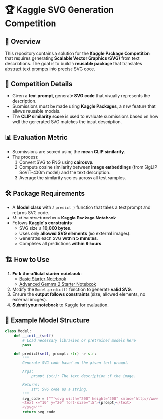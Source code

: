 # 🏆 Kaggle SVG Generation Competition

## 📌 Overview
This repository contains a solution for the **Kaggle Package Competition** that requires generating **Scalable Vector Graphics (SVG)** from text descriptions. The goal is to build a **reusable package** that translates abstract text prompts into precise SVG code.

## 🚀 Competition Details
- Given a **text prompt**, generate **SVG code** that visually represents the description.
- Submissions must be made using **Kaggle Packages**, a new feature that allows reusable models.
- The **CLIP similarity score** is used to evaluate submissions based on how well the generated SVG matches the input description.

## 📊 Evaluation Metric
- Submissions are scored using the **mean CLIP similarity**.
- The process:
  1. Convert SVG to PNG using **cairosvg**.
  2. Compute cosine similarity between **image embeddings** (from SigLIP SoViT-400m model) and the text description.
  3. Average the similarity scores across all test samples.

## 🛠️ Package Requirements
- A **Model class** with a `predict()` function that takes a text prompt and returns SVG code.
- Must be structured as a **Kaggle Package Notebook**.
- Follows **Kaggle's constraints**:
  - SVG size ≤ **10,000 bytes**.
  - Uses only **allowed SVG elements** (no external images).
  - Generates each SVG **within 5 minutes**.
  - Completes all predictions **within 9 hours**.

## 🏗️ How to Use
1. **Fork the official starter notebook**:
   - [Basic Starter Notebook](https://www.kaggle.com/competitions/svg-generation-competition)
   - [Advanced Gemma 2 Starter Notebook](https://www.kaggle.com/competitions/svg-generation-competition)
2. Modify the `Model.predict()` function to generate **valid SVG**.
3. Ensure the **output follows constraints** (size, allowed elements, no external images).
4. **Submit your notebook** to Kaggle for evaluation.

## 📌 Example Model Structure
```python
class Model:
    def __init__(self):
        # Load necessary libraries or pretrained models here
        pass

    def predict(self, prompt: str) -> str:
        """
        Generate SVG code based on the given text prompt.

        Args:
            prompt (str): The text description of the image.

        Returns:
            str: SVG code as a string.
        """
        svg_code = f"""<svg width="200" height="200" xmlns="http://www.w3.org/2000/svg">
        <text x="10" y="20" font-size="15">{prompt}</text>
        </svg>"""
        return svg_code

